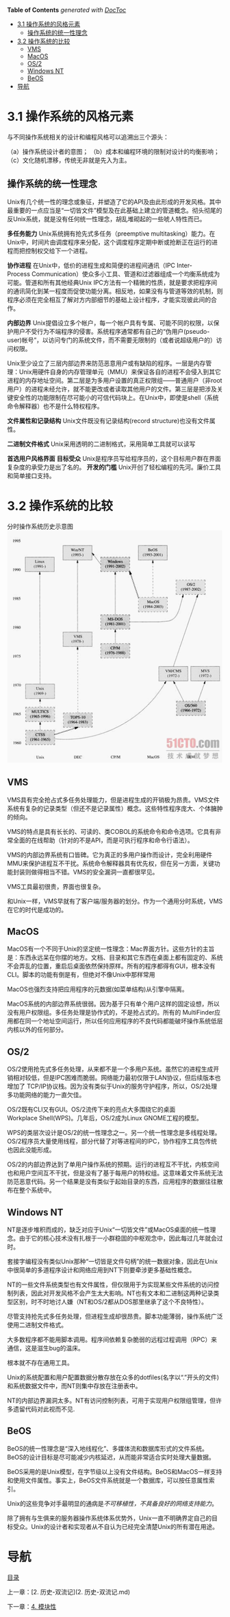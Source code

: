 <!-- START doctoc generated TOC please keep comment here to allow auto update -->
<!-- DON'T EDIT THIS SECTION, INSTEAD RE-RUN doctoc TO UPDATE -->
**Table of Contents**  *generated with [DocToc](https://github.com/thlorenz/doctoc)*

- [3.1 操作系统的风格元素](#31%C2%A0%E6%93%8D%E4%BD%9C%E7%B3%BB%E7%BB%9F%E7%9A%84%E9%A3%8E%E6%A0%BC%E5%85%83%E7%B4%A0)
  - [操作系统的统一性理念](#%E6%93%8D%E4%BD%9C%E7%B3%BB%E7%BB%9F%E7%9A%84%E7%BB%9F%E4%B8%80%E6%80%A7%E7%90%86%E5%BF%B5)
- [3.2 操作系统的比较](#32%C2%A0%E6%93%8D%E4%BD%9C%E7%B3%BB%E7%BB%9F%E7%9A%84%E6%AF%94%E8%BE%83)
  - [VMS](#vms)
  - [MacOS](#macos)
  - [OS/2](#os2)
  - [Windows NT](#windows%C2%A0nt)
  - [BeOS](#beos)
- [导航](#%E5%AF%BC%E8%88%AA)

<!-- END doctoc generated TOC please keep comment here to allow auto update -->

# 3.1 操作系统的风格元素

与不同操作系统相关的设计和编程风格可以追溯出三个源头：

（a）操作系统设计者的意图；
（b）成本和编程环境的限制对设计的均衡影响；
（c）文化随机漂移，传统无非就是先入为主。

## 操作系统的统一性理念
Unix有几个统一性的理念或象征，并塑造了它的API及由此形成的开发风格。其中最重要的一点应当是“一切皆文件”模型及在此基础上建立的管道概念。彻头彻尾的反Unix系统，就是没有任何统一性理念，胡乱堆砌起的一些唬人特性而已。

**多任务能力** Unix系统拥有抢先式多任务（preemptive multitasking）能力。在Unix中，时间片由调度程序来分配，这个调度程序定期中断或抢断正在运行的进程而把控制权交给下一个进程。

**协作进程** 在Unix中，低价的进程生成和简便的进程间通讯（IPC Inter-Process Communication）使众多小工具、管道和过滤器组成一个均衡系统成为可能。管道和所有其他经典Unix IPC方法有一个精微的性质，就是要求把程序间的通讯简化到某一程度而促使功能分离。相反地，如果没有与管道等效的机制，则程序必须在完全相互了解对方内部细节的基础上设计程序，才能实现彼此间的合作。

**内部边界** Unix提倡设立多个帐户，每一个帐户具有专属、可能不同的权限，以保护用户不受行为不端程序的侵害。系统程序通常都有自己的“伪用户(pseudo-user)帐号”，以访问专门的系统文件，而不需要无限制的（或者说超级用户的）访问权限。

Unix至少设立了三层内部边界来防范恶意用户或有缺陷的程序。一层是内存管理：Unix用硬件自身的内存管理单元（MMU）来保证各自的进程不会侵入到其它进程的内存地址空间。第二层是为多用户设置的真正权限组——普通用户（非root用户）的进程未经允许，就不能更改或者读取其他用户的文件。第三层是把涉及关键安全性的功能限制在尽可能小的可信代码块上。在Unix中，即使是shell（系统命令解释器）也不是什么特权程序。

**文件属性和记录结构** Unix文件既没有记录结构(record structure)也没有文件属性。

**二进制文件格式** Unix采用透明的二进制格式，采用简单工具就可以读写

**首选用户风格界面**
**目标受众** Unix是程序员写给程序员的，这个目标用户群在界面复杂度的承受力是出了名的。
**开发的门槛** Unix开创了轻松编程的先河。廉价工具和简单接口支持。

# 3.2 操作系统的比较

分时操作系统历史示意图
![](img/chap3/img0.png)

## VMS
VMS具有完全抢占式多任务处理能力，但是进程生成的开销极为昂贵。VMS文件系统有复杂的记录类型（但还不是记录属性）概念。这些特性程序庞大、个体臃肿的倾向。

VMS的特点是具有长长的、可读的、类COBOL的系统命令和命令选项。它具有非常全面的在线帮助（针对的不是API，而是可执行程序和命令行语法）。

VMS的内部边界系统有口皆碑。它为真正的多用户操作而设计，完全利用硬件MMU来保护进程互不干扰。系统命令解释器具有优先权，但在另一方面，关键功能封装则做得相当不错。VMS的安全漏洞一直都很罕见。

VMS工具最初很贵，界面也很复杂。

和Unix一样，VMS早就有了客户端/服务器的划分。作为一个通用分时系统，VMS在它的时代是成功的。

## MacOS
MacOS有一个不同于Unix的坚定统一性理念：Mac界面方针。这些方针的主旨是：东西永远呆在你摆的地方。文档、目录和其它东西在桌面上都有固定的、系统不会弄乱的位置，重启后桌面依然保持原样。所有的程序都得有GUI，根本没有CLI。脚本的功能有倒是有，但绝对不像Unix中那样常用

MacOS也强烈支持把应用程序的元数据(如菜单结构)从引擎中隔离。

MacOS系统的内部边界系统很弱。因为基于只有单个用户这样的固定设想，所以没有用户权限组。多任务处理是协作式的，不是抢占式的。所有的 MultiFinder应用都在同一个地址空间运行，所以任何应用程序的不良代码都能破坏操作系统低层内核以外的任何部分。

## OS/2
OS/2使用抢先式多任务处理，从来都不是一个多用户系统。虽然它的进程生成开销相对较低，但是IPC困难而脆弱。网络能力最初仅限于LAN协议，但后续版本也增加了 TCP/IP协议栈。因为没有类似于Unix的服务守护程序，所以，OS/2处理多功能网络的能力一直欠佳。

OS/2既有CLI又有GUI。OS/2流传下来的亮点大多围绕它的桌面Workplace Shell(WPS)。几年后，OS/2成为Linux GNOME工程的模型。

WPS的类层次设计是OS/2的统一性理念之一。另一个统一性理念是多线程处理。OS/2程序员大量使用线程，部分代替了对等进程间的IPC，协作程序工具包传统也因此没能形成。

OS/2的内部边界达到了单用户操作系统的预期。运行的进程互不干扰，内核空间也和用户空间互不干扰，但是没有了基于每用户的特权组。这意味着文件系统无法防范恶意代码。另一个结果是没有类似于起始目录的东西，应用程序的数据往往散布在整个系统中。

## Windows NT
NT是逐步堆积而成的，缺乏对应于Unix“一切皆文件”或MacOS桌面的统一性理念。由于它的核心技术没有扎根于一小群稳固的中枢观念中，因此每过几年就会过时。

套接字编程没有类似Unix那种“一切皆是文件句柄”的统一数据对象，因此在Unix中很简单的多道程序设计和网络应用到NT下则要牵涉更多基础性概念。

NT的一些文件系统类型也有文件属性，但仅限用于为实现某些文件系统的访问控制列表，因此对开发风格不会产生太大影响。NT也有文本和二进制这两种记录类型区别，时不时地讨人嫌（NT和OS/2都从DOS那里继承了这个不良特性）。

尽管支持抢先式多任务处理，但进程生成却很昂贵。脚本功能薄弱，操作系统广泛使用二进制文件格式。

大多数程序都不能用脚本调用。程序间依赖复杂脆弱的远程过程调用（RPC）来通信，这是滋生bug的温床。

根本就不存在通用工具。

Unix的系统配置和用户配置数据分散存放在众多的dotfiles(名字以“.”开头的文件)和系统数据文件中，而NT则集中存放在注册表中。

NT的内部边界漏洞太多。NT有访问控制列表，可用于实现用户权限组管理，但许多遗留代码对此视而不见.

## BeOS
BeOS的统一性理念是“深入地线程化”、多媒体流和数据库形式的文件系统。BeOS的设计目标是尽可能减少内核延迟，从而能非常适合实时处理大量数据。
    
BeOS采用的是Unix模型，在字节级以上没有文件结构。BeOS和MacOS一样支持和使用文件属性。事实上，BeOS文件系统就是一个数据库，可以按任意属性索引。

Unix的这些竞争对手最明显的通病是*不可移植性，不具备良好的网络支持能力*。

除了拥有与生俱来的服务器操作系统体系优势外，Unix一直不明确界定自己的目标受众。Unix的设计者和实现者从不自认为已经完全清楚Unix的所有潜在用途。

# 导航

[目录](README.md)

上一章：[2. 历史-双流记](2. 历史-双流记.md)

下一章：[4. 模块性](4. 模块性.md)
